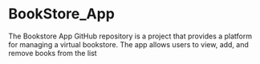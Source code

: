 # BookStore_App
 The Bookstore App GitHub repository is a project that provides a platform for managing a virtual bookstore. The app allows users to view, add, and remove books from the list
